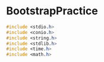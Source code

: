 # BootstrapPractice

```css
#include <stdio.h>
#include <conio.h>
#include <string.h>
#include <stdlib.h>
#include <time.h>
#include <math.h>
```
